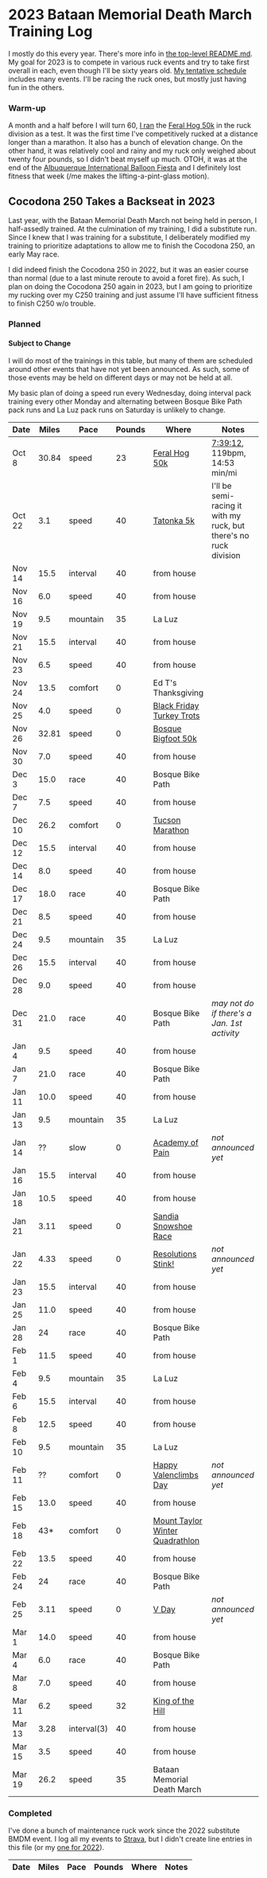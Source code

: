 # 2023 Bataan Memorial Death March Training Log

I mostly do this every year.  There's more info in [the top-level
README.md](README.md).  My goal for 2023 is to compete in various ruck
events and try to take first overall in each, even though I'll be
sixty years old. [My tentative
schedule](https://ctm.github.io/docs/yld/running/upcoming.html)
includes many events.  I'll be racing the ruck ones, but mostly just
having fun in the others.

### Warm-up

A month and a half before I will turn 60, [I
ran](https://www.webscorer.com/racedetails?raceid=293591&did=350019&cid=1738637&gender=M)
the [Feral Hog
50k](http://www.feraladventures.com/challenges/feral-hog-50k/) in the
ruck division as a test. It was the first time I've competitively
rucked at a distance longer than a marathon.  It also has a bunch of
elevation change. On the other hand, it was relatively cool and rainy
and my ruck only weighed about twenty four pounds, so I didn't beat
myself up much. OTOH, it was at the end of the [Albuquerque
International Balloon Fiesta](https://balloonfiesta.com/) and I
definitely lost fitness that week (/me makes the lifting-a-pint-glass
motion).

## Cocodona 250 Takes a Backseat in 2023

Last year, with the Bataan Memorial Death March not being held in
person, I half-assedly trained. At the culmination of my training, I
did a substitute run.  Since I knew that I was training for a
substitute, I deliberately modified my training to prioritize
adaptations to allow me to finish the Cocodona 250, an early May race.

I did indeed finish the Cocodona 250 in 2022, but it was an easier
course than normal (due to a last minute reroute to avoid a foret
fire). As such, I plan on doing the Cocodona 250 again in 2023, but I
am going to prioritize my rucking over my C250 training and just
assume I'll have sufficient fitness to finish C250 w/o trouble.

### Planned

#### Subject to Change

I will do most of the trainings in this table, but many of them are
scheduled around other events that have not yet been announced.  As
such, some of those events may be held on different days or may not be
held at all.

My basic plan of doing a speed run every Wednesday, doing interval
pack training every other Monday and alternating between Bosque Bike
Path pack runs and La Luz pack runs on Saturday is unlikely to change.

|Date|Miles|Pace|Pounds|Where|Notes|
|----|-----|----|------|-----|-----|
|Oct 8|30.84|speed|23|[Feral Hog 50k](http://www.feraladventures.com/challenges/feral-hog-50k/)|[7:39:12](https://www.webscorer.com/racedetails?raceid=293591&did=350019&cid=1738637&gender=M), 119bpm, 14:53 min/mi|
|Oct 22|3.1|speed|40|[Tatonka 5k](https://www.core-crew.com/tatonka-5-10k-run)|I'll be semi-racing it with my ruck, but there's no ruck division|
|Nov 14|15.5|interval|40|from house||
|Nov 16|6.0|speed|40|from house||
|Nov 19|9.5|mountain|35|La Luz||
|Nov 21|15.5|interval|40|from house||
|Nov 23|6.5|speed|40|from house||
|Nov 24|13.5|comfort|0|Ed T's Thanksgiving||
|Nov 25|4.0|speed|0|[Black Friday Turkey Trots](https://www.facebook.com/events/1021676181898017)||
|Nov 26|32.81|speed|0|[Bosque Bigfoot 50k](https://ultrasignup.com/register.aspx?did=83239)||
|Nov 30|7.0|speed|40|from house||
|Dec 3|15.0|race|40|Bosque Bike Path||
|Dec 7|7.5|speed|40|from house||
|Dec 10|26.2|comfort|0|[Tucson Marathon](https://www.tucsonmarathon.com/)||
|Dec 12|15.5|interval|40|from house||
|Dec 14|8.0|speed|40|from house||
|Dec 17|18.0|race|40|Bosque Bike Path||
|Dec 21|8.5|speed|40|from house||
|Dec 24|9.5|mountain|35|La Luz||
|Dec 26|15.5|interval|40|from house||
|Dec 28|9.0|speed|40|from house||
|Dec 31|21.0|race|40|Bosque Bike Path|_may not do if there's a Jan. 1st activity_|
|Jan 4|9.5|speed|40|from house||
|Jan 7|21.0|race|40|Bosque Bike Path||
|Jan 11|10.0|speed|40|from house||
|Jan 13|9.5|mountain|35|La Luz||
|Jan 14|??|slow|0|[Academy of Pain](https://www.facebook.com/events/s/academy-of-pain-guaranteed-to-/499435151405235/)|_not announced yet_|
|Jan 16|15.5|interval|40|from house||
|Jan 18|10.5|speed|40|from house||
|Jan 21|3.11|speed|0|[Sandia Snowshoe Race](http://sandiasnowshoe.com)||
|Jan 22|4.33|speed|0|[Resolutions Stink!](https://www.facebook.com/events/562366761528388)|_not announced yet_|
|Jan 23|15.5|interval|40|from house||
|Jan 25|11.0|speed|40|from house||
|Jan 28|24|race|40|Bosque Bike Path||
|Feb 1|11.5|speed|40|from house||
|Feb 4|9.5|mountain|35|La Luz||
|Feb 6|15.5|interval|40|from house||
|Feb 8|12.5|speed|40|from house||
|Feb 10|9.5|mountain|35|La Luz||
|Feb 11|??|comfort|0|[Happy Valenclimbs Day](https://www.facebook.com/events/308934624376923/)|_not announced yet_|
|Feb 15|13.0|speed|40|from house||
|Feb 18|43*|comfort|0|[Mount Taylor Winter Quadrathlon](http://www.mttaylorquad.org)||
|Feb 22|13.5|speed|40|from house||
|Feb 24|24|race|40|Bosque Bike Path||
|Feb 25|3.11|speed|0|[V Day](https://www.facebook.com/events/902563903980796)|_not announced yet_|
|Mar 1|14.0|speed|40|from house||
|Mar 4|6.0|race|40|Bosque Bike Path||
|Mar 8|7.0|speed|40|from house||
|Mar 11|6.2|speed|32|[King of the Hill](https://www.loslunasnm.gov/721/King-of-the-Hill)||
|Mar 13|3.28|interval(3)|40|from house||
|Mar 15|3.5|speed|40|from house||
|Mar 19|26.2|speed|35|Bataan Memorial Death March||

### Completed

I've done a bunch of maintenance ruck work since the 2022 substitute
BMDM event.  I log all my events to
[Strava](https://www.strava.com/athletes/58696205), but I didn't
create line entries in this file (or my [one for
2022](https://github.com/ctm/Bataan-Memorial-Death-March/blob/master/2022.md)).


|Date|Miles|Pace|Pounds|Where|Notes|
|----|-----|----|------|-----|-----|
